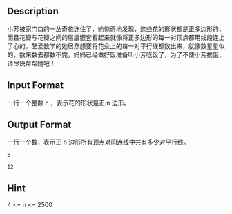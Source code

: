 ## Description

<p>小芳被家门口的一丛奇花迷住了，她惊奇地发现，这些花的形状都是正多边形的，而且花瓣与花瓣之间的层层嵌套看起来就像将正多边形的每一对顶点都用线段连上了心的。酷爱数学的她居然想要将花朵上的每一对平行线都数出来，就像数星星似的，数来数去都数不完。妈妈已经做好饭准备叫小芳吃饭了，为了不使小芳挨饿，请尽快帮帮她吧！<br /></p>

## Input Format

<p>一行一个整数 n ，表示花的形状是正 n 边形。<br /></p>

## Output Format

<p>一行一个数，表示正 n 边形所有顶点对间连线中共有多少对平行线。<br /></p>

```input1
6
```
```output1
12
```
## Hint

<p>4 &lt;= n &lt;= 2500<br /></p>
